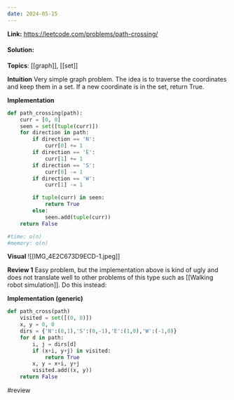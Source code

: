 ```yaml
---
date: 2024-05-15
---
```

**Link:** https://leetcode.com/problems/path-crossing/
#### Solution:

**Topics**: [[graph]], [[set]]

**Intuition**
Very simple graph problem. The idea is to traverse the coordinates and keep them in a set. If a new coordinate is in the set, return True.

**Implementation**
```python
def path_crossing(path):
	curr = [0, 0]
	seen = set([tuple(curr)])
	for direction in path:
		if direction == 'N':
			curr[0] += 1
		if direction == 'E':
			curr[1] += 1
		if direction == 'S':
			curr[0] -= 1
		if direction == 'W':
			curr[1] -= 1

		if tuple(curr) in seen:
			return True
		else:
			seen.add(tuple(curr))
	return False

#time: o(n)
#memory: o(n)
```

**Visual** 
![[IMG_4E2C673D9ECD-1.jpeg]]

**Review 1**
Easy problem, but the implementation above is kind of ugly and does not translate well to other problems of this type such as [[Walking robot simulation]]. Do this instead:

**Implementation (generic)**
```python
def path_cross(path)
	visited = set([(0, 0)])
	x, y = 0, 0
	dirs = {'N':(0,1),'S':(0,-1),'E':(1,0),'W':(-1,0)}
	for d in path:
		i, j = dirs[d]
		if (x+i, y+j) in visited:
			return True
		x, y = x+i, y+j
		visited.add((x, y))
	return False
```

#review 

